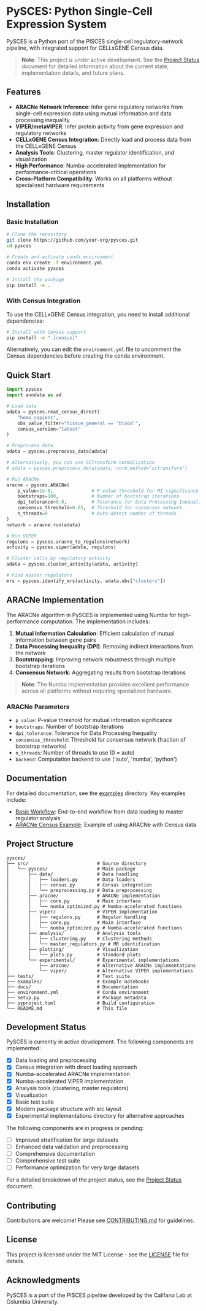 # PySCES: Python Single-Cell Expression System

PySCES is a Python port of the PISCES single-cell regulatory-network pipeline, with integrated support for CELLxGENE Census data.

> **Note**: This project is under active development. See the [Project Status](../docs/PySCES_Project_Status.md) document for detailed information about the current state, implementation details, and future plans.

## Features

- **ARACNe Network Inference**: Infer gene regulatory networks from single-cell expression data using mutual information and data processing inequality
- **VIPER/metaVIPER**: Infer protein activity from gene expression and regulatory networks
- **CELLxGENE Census Integration**: Directly load and process data from the CELLxGENE Census
- **Analysis Tools**: Clustering, master regulator identification, and visualization
- **High Performance**: Numba-accelerated implementation for performance-critical operations
- **Cross-Platform Compatibility**: Works on all platforms without specialized hardware requirements

## Installation

### Basic Installation

```bash
# Clone the repository
git clone https://github.com/your-org/pysces.git
cd pysces

# Create and activate conda environment
conda env create -f environment.yml
conda activate pysces

# Install the package
pip install -e .
```

### With Census Integration

To use the CELLxGENE Census integration, you need to install additional dependencies:

```bash
# Install with Census support
pip install -e ".[census]"
```

Alternatively, you can edit the `environment.yml` file to uncomment the Census dependencies before creating the conda environment.

## Quick Start

```python
import pysces
import anndata as ad

# Load data
adata = pysces.read_census_direct(
    "homo_sapiens",
    obs_value_filter="tissue_general == 'blood'",
    census_version="latest"
)

# Preprocess data
adata = pysces.preprocess_data(adata)

# Alternatively, you can use SCTransform normalization
# adata = pysces.preprocess_data(adata, norm_method="sctransform")

# Run ARACNe
aracne = pysces.ARACNe(
    p_value=1e-8,              # P-value threshold for MI significance
    bootstraps=100,            # Number of bootstrap iterations
    dpi_tolerance=0.0,         # Tolerance for Data Processing Inequality
    consensus_threshold=0.05,  # Threshold for consensus network
    n_threads=0                # Auto-detect number of threads
)
network = aracne.run(adata)

# Run VIPER
regulons = pysces.aracne_to_regulons(network)
activity = pysces.viper(adata, regulons)

# Cluster cells by regulatory activity
adata = pysces.cluster_activity(adata, activity)

# Find master regulators
mrs = pysces.identify_mrs(activity, adata.obs["clusters"])
```

## ARACNe Implementation

The ARACNe algorithm in PySCES is implemented using Numba for high-performance computation. The implementation includes:

1. **Mutual Information Calculation**: Efficient calculation of mutual information between gene pairs
2. **Data Processing Inequality (DPI)**: Removing indirect interactions from the network
3. **Bootstrapping**: Improving network robustness through multiple bootstrap iterations
4. **Consensus Network**: Aggregating results from bootstrap iterations

> **Note**: The Numba implementation provides excellent performance across all platforms without requiring specialized hardware.

### ARACNe Parameters

- `p_value`: P-value threshold for mutual information significance
- `bootstraps`: Number of bootstrap iterations
- `dpi_tolerance`: Tolerance for Data Processing Inequality
- `consensus_threshold`: Threshold for consensus network (fraction of bootstrap networks)
- `n_threads`: Number of threads to use (0 = auto)
- `backend`: Computation backend to use ('auto', 'numba', 'python')

## Documentation

For detailed documentation, see the [examples](examples/) directory. Key examples include:

- [Basic Workflow](examples/basic_workflow.ipynb): End-to-end workflow from data loading to master regulator analysis
- [ARACNe Census Example](examples/aracne_census_example.py): Example of using ARACNe with Census data

## Project Structure

```
pysces/
├── src/                         # Source directory
│   └── pysces/                  # Main package
│       ├── data/                # Data handling
│       │   ├── loaders.py       # Data loaders
│       │   ├── census.py        # Census integration
│       │   └── preprocessing.py # Data preprocessing
│       ├── aracne/              # ARACNe implementation
│       │   ├── core.py          # Main interface
│       │   └── numba_optimized.py # Numba-accelerated functions
│       ├── viper/               # VIPER implementation
│       │   ├── regulons.py      # Regulon handling
│       │   ├── core.py          # Main interface
│       │   └── numba_optimized.py # Numba-accelerated functions
│       ├── analysis/            # Analysis tools
│       │   ├── clustering.py    # Clustering methods
│       │   └── master_regulators.py # MR identification
│       ├── plotting/            # Visualization
│       │   └── plots.py         # Standard plots
│       └── experimental/        # Experimental implementations
│           ├── aracne/          # Alternative ARACNe implementations
│           └── viper/           # Alternative VIPER implementations
├── tests/                       # Test suite
├── examples/                    # Example notebooks
├── docs/                        # Documentation
├── environment.yml              # Conda environment
├── setup.py                     # Package metadata
├── pyproject.toml               # Build configuration
└── README.md                    # This file
```

## Development Status

PySCES is currently in active development. The following components are implemented:

- [x] Data loading and preprocessing
- [x] Census integration with direct loading approach
- [x] Numba-accelerated ARACNe implementation
- [x] Numba-accelerated VIPER implementation
- [x] Analysis tools (clustering, master regulators)
- [x] Visualization
- [x] Basic test suite
- [x] Modern package structure with src layout
- [x] Experimental implementations directory for alternative approaches

The following components are in progress or pending:

- [ ] Improved stratification for large datasets
- [ ] Enhanced data validation and preprocessing
- [ ] Comprehensive documentation
- [ ] Comprehensive test suite
- [ ] Performance optimization for very large datasets

For a detailed breakdown of the project status, see the [Project Status](../docs/PySCES_Project_Status.md) document.

## Contributing

Contributions are welcome! Please see [CONTRIBUTING.md](CONTRIBUTING.md) for guidelines.

## License

This project is licensed under the MIT License - see the [LICENSE](LICENSE) file for details.

## Acknowledgments

PySCES is a port of the PISCES pipeline developed by the Califano Lab at Columbia University.
